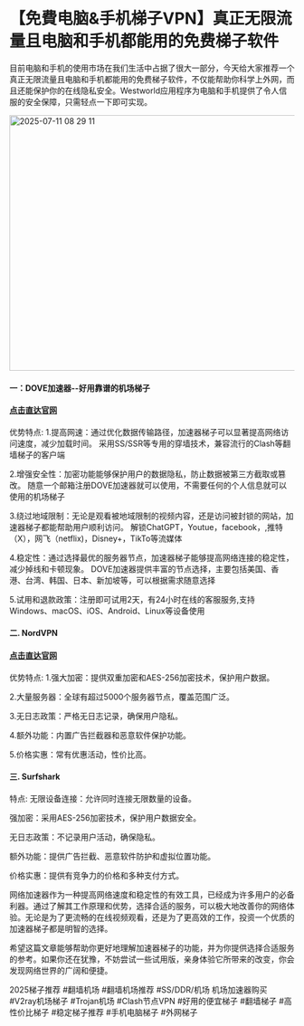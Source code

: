 # 【免費电脑&手机梯子VPN】真正无限流量且电脑和手机都能用的免费梯子软件

目前电脑和手机的使用市场在我们生活中占据了很大一部分，今天给大家推荐一个真正无限流量且电脑和手机都能用的免费梯子软件，不仅能帮助你科学上外网，而且还能保护你的在线隐私安全。Westworld应用程序为电脑和手机提供了令人信服的安全保障，只需轻点一下即可实现。

<img width="794" height="452" alt="2025-07-11 08 29 11" src="https://github.com/user-attachments/assets/13ea471a-12c3-4446-9f8f-acb55b560d0a" />

#### 一：DOVE加速器--好用靠谱的机场梯子
#### [点击直达官网](https://dove8.cc/a.php?alavBTtF8UB)

优势特点:
1.提高网速：通过优化数据传输路径，加速器梯子可以显著提高网络访问速度，减少加载时间。
采用SS/SSR等专用的穿墙技术，兼容流行的Clash等翻墙梯子的客户端

2.增强安全性：加密功能能够保护用户的数据隐私，防止数据被第三方截取或篡改。
随意一个邮箱注册DOVE加速器就可以使用，不需要任何的个人信息就可以使用的机场梯子

3.绕过地域限制：无论是观看被地域限制的视频内容，还是访问被封锁的网站，加速器梯子都能帮助用户顺利访问。
解锁ChatGPT，Youtue，facebook，,推特（X），网飞（netflix)，Disney+，TikTo等流媒体

4.稳定性：通过选择最优的服务器节点，加速器梯子能够提高网络连接的稳定性，减少掉线和卡顿现象。
DOVE加速器提供丰富的节点选择，主要包括美国、香港、台湾、韩国、日本、新加坡等，可以根据需求随意选择

5.试用和退款政策：注册即可试用2天，有24小时在线的客服服务,支持Windows、macOS、iOS、Android、Linux等设备使用

#### 二. NordVPN
#### [点击直达官网](https://dove8.cc/a.php?alavBTtF8UB)

优势特点:
1.强大加密：提供双重加密和AES-256加密技术，保护用户数据。

2.大量服务器：全球有超过5000个服务器节点，覆盖范围广泛。

3.无日志政策：严格无日志记录，确保用户隐私。

4.额外功能：内置广告拦截器和恶意软件保护功能。

5.价格实惠：常有优惠活动，性价比高。

#### 三. Surfshark

特点:
无限设备连接：允许同时连接无限数量的设备。

强加密：采用AES-256加密技术，保护用户数据安全。

无日志政策：不记录用户活动，确保隐私。

额外功能：提供广告拦截、恶意软件防护和虚拟位置功能。

价格实惠：提供有竞争力的价格和多种支付方式。

网络加速器作为一种提高网络速度和稳定性的有效工具，已经成为许多用户的必备利器。通过了解其工作原理和优势，选择合适的服务，可以极大地改善你的网络体验。无论是为了更流畅的在线视频观看，还是为了更高效的工作，投资一个优质的加速器梯子都是明智的选择。

希望这篇文章能够帮助你更好地理解加速器梯子的功能，并为你提供选择合适服务的参考。如果你还在犹豫，不妨尝试一些试用版，亲身体验它所带来的改变，你会发现网络世界的广阔和便捷。

2025梯子推荐 #翻墙机场 #翻墙机场推荐 #SS/DDR/机场 机场加速器购买 #V2ray机场梯子 #Trojan机场 #Clash节点VPN #好用的便宜梯子 #翻墙梯子 #高性价比梯子 #稳定梯子推荐 #手机电脑梯子 #外网梯子


